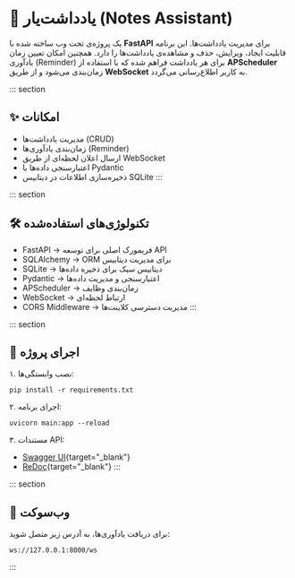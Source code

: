 # 📝 یادداشت‌یار (Notes Assistant)

یک پروژه‌ی تحت وب ساخته شده با **FastAPI** برای مدیریت یادداشت‌ها. این
برنامه قابلیت ایجاد، ویرایش، حذف و مشاهده‌ی یادداشت‌ها را دارد. همچنین
امکان تعیین زمان یادآوری (Reminder) برای هر یادداشت فراهم شده که با
استفاده از **APScheduler** زمان‌بندی می‌شود و از طریق **WebSocket** به
کاربر اطلاع‌رسانی می‌گردد.

::: section
## ✨ امکانات

-   مدیریت یادداشت‌ها (CRUD)
-   زمان‌بندی یادآوری‌ها (Reminder)
-   ارسال اعلان لحظه‌ای از طریق WebSocket
-   اعتبارسنجی داده‌ها با Pydantic
-   ذخیره‌سازی اطلاعات در دیتابیس SQLite
:::

::: section
## 🛠️ تکنولوژی‌های استفاده‌شده

-   FastAPI → فریمورک اصلی برای توسعه API
-   SQLAlchemy → ORM برای مدیریت دیتابیس
-   SQLite → دیتابیس سبک برای ذخیره داده‌ها
-   Pydantic → اعتبارسنجی و مدیریت داده‌ها
-   APScheduler → زمان‌بندی وظایف
-   WebSocket → ارتباط لحظه‌ای
-   CORS Middleware → مدیریت دسترسی کلاینت‌ها
:::

::: section
## 🚀 اجرای پروژه

۱. نصب وابستگی‌ها:

    pip install -r requirements.txt

۲. اجرای برنامه:

    uvicorn main:app --reload

۳. مستندات API:

-   [Swagger UI](http://127.0.0.1:8000/docs){target="_blank"}
-   [ReDoc](http://127.0.0.1:8000/redoc){target="_blank"}
:::

::: section
## 📡 وب‌سوکت

برای دریافت یادآوری‌ها، به آدرس زیر متصل شوید:

    ws://127.0.0.1:8000/ws
:::
